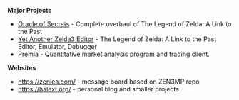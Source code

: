 **Major Projects**
  + [Oracle of Secrets](https://github.com/scawful/Oracle-of-Secrets) - Complete overhaul of The Legend of Zelda: A Link to the Past
  + [Yet Another Zelda3 Editor](https://github.com/scawful/yaze) - The Legend of Zelda: A Link to the Past Editor, Emulator, Debugger
  + [Premia](https://github.com/scawful/premia) - Quantitative market analysis program and trading client.

**Websites**
  + https://zeniea.com/ - message board based on ZEN3MP repo
  + https://halext.org/ - personal blog and smaller projects
